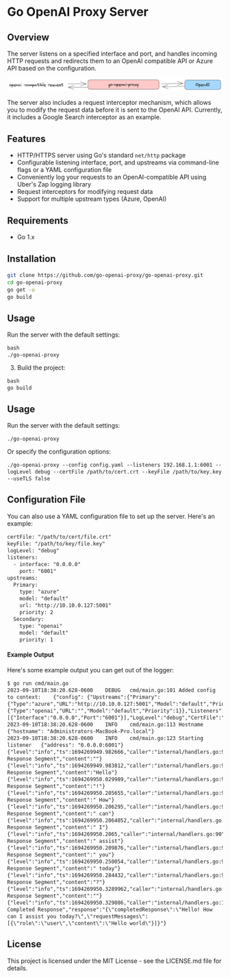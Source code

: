 # Go OpenAI Proxy Server

## Overview
The server listens on a specified interface and port, and handles incoming HTTP requests and redirects them to an OpenAI compatible API or Azure API based on the configuration. 

![Diagram](img/readme.png)

The server also includes a request interceptor mechanism, which allows you to modify the request data before it is sent to the OpenAI API. Currently, it includes a Google Search interceptor as an example.

## Features
- HTTP/HTTPS server using Go's standard `net/http` package
- Configurable listening interface, port, and upstreams via command-line flags or a YAML configuration file
- Conveniently log your requests to an OpenAI-compatible API using Uber's Zap logging library
- Request interceptors for modifying request data
- Support for multiple upstream types (Azure, OpenAI)

## Requirements
- Go 1.x

## Installation
```bash
git clone https://github.com/go-openai-proxy/go-openai-proxy.git
cd go-openai-proxy
go get -u
go build
```

## Usage
Run the server with the default settings:

```
bash
./go-openai-proxy
```

3. Build the project:

```
bash
go build
```

## Usage
Run the server with the default settings:

```
./go-openai-proxy
```

Or specify the configuration options:
```
./go-openai-proxy --config config.yaml --listeners 192.168.1.1:6001 --logLevel debug --certFile /path/to/cert.crt --keyFile /path/to/key.key --useTLS false
```

## Configuration File
You can also use a YAML configuration file to set up the server. Here's an example:
```
certFile: "/path/to/cert/file.crt"
keyFile: "/path/to/key/file.key"
logLevel: "debug"
listeners:
  - interface: "0.0.0.0"
    port: "6001"
upstreams:
  Primary:
    type: "azure"
    model: "default"
    url: "http://10.10.0.127:5001"
    priority: 2
  Secondary:
    type: "openai"
    model: "default"
    priority: 1

```

#### Example Output
Here's some example output you can get out of the logger:
```
$ go run cmd/main.go
2023-09-10T18:38:20.628-0600	DEBUG	cmd/main.go:101	Added config to context: 	{"config": {"Upstreams":{"Primary":{"Type":"azure","URL":"http://10.10.0.127:5001","Model":"default","Priority":2},"Secondary":{"Type":"openai","URL":"","Model":"default","Priority":1}},"Listeners":[{"Interface":"0.0.0.0","Port":"6001"}],"LogLevel":"debug","CertFile":"/path/to/cert/file.crt","KeyFile":"/path/to/key/file.key","UseTLS":false}}
2023-09-10T18:38:20.628-0600	INFO	cmd/main.go:113	Hostname	{"hostname": "Administrators-MacBook-Pro.local"}
2023-09-10T18:38:20.628-0600	INFO	cmd/main.go:123	Starting listener	{"address": "0.0.0.0:6001"}{"level":"info","ts":1694269949.982666,"caller":"internal/handlers.go:90","msg":"JSON Response Segment","content":""}
{"level":"info","ts":1694269949.983812,"caller":"internal/handlers.go:90","msg":"JSON Response Segment","content":"Hello"}
{"level":"info","ts":1694269950.029989,"caller":"internal/handlers.go:90","msg":"JSON Response Segment","content":"!"}
{"level":"info","ts":1694269950.205655,"caller":"internal/handlers.go:90","msg":"JSON Response Segment","content":" How"}
{"level":"info","ts":1694269950.206295,"caller":"internal/handlers.go:90","msg":"JSON Response Segment","content":" can"}
{"level":"info","ts":1694269950.2064052,"caller":"internal/handlers.go:90","msg":"JSON Response Segment","content":" I"}
{"level":"info","ts":1694269950.2065,"caller":"internal/handlers.go:90","msg":"JSON Response Segment","content":" assist"}
{"level":"info","ts":1694269950.209876,"caller":"internal/handlers.go:90","msg":"JSON Response Segment","content":" you"}
{"level":"info","ts":1694269950.250054,"caller":"internal/handlers.go:90","msg":"JSON Response Segment","content":" today"}
{"level":"info","ts":1694269950.284432,"caller":"internal/handlers.go:90","msg":"JSON Response Segment","content":"?"}
{"level":"info","ts":1694269950.3289962,"caller":"internal/handlers.go:90","msg":"JSON Response Segment","content":""}
{"level":"info","ts":1694269950.329086,"caller":"internal/handlers.go:107","msg":"JSON Completed Response","response":"{\"completedResponse\":\"Hello! How can I assist you today?\",\"requestMessages\":[{\"role\":\"user\",\"content\":\"Hello world\"}]}"}
```

## License
This project is licensed under the MIT License - see the LICENSE.md file for details.


